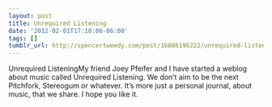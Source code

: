```yaml
---
layout: post
title: Unrequired Listening
date: '2012-02-01T17:10:06-06:00'
tags: []
tumblr_url: http://spencertweedy.com/post/16886196222/unrequired-listening
---
```

Unrequired ListeningMy friend Joey Pfeifer and I have started a weblog about music called Unrequired Listening. We don’t aim to be the next Pitchfork, Stereogum or whatever. It’s more just a personal journal, about music, that we share. I hope you like it.
